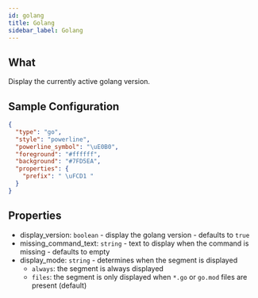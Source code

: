 ```yaml
---
id: golang
title: Golang
sidebar_label: Golang
---
```


## What

Display the currently active golang version.

## Sample Configuration

```json
{
  "type": "go",
  "style": "powerline",
  "powerline_symbol": "\uE0B0",
  "foreground": "#ffffff",
  "background": "#7FD5EA",
  "properties": {
    "prefix": " \uFCD1 "
  }
}
```

## Properties

- display_version: `boolean` - display the golang version - defaults to `true`
- missing_command_text: `string` - text to display when the command is missing - defaults to empty
- display_mode: `string` - determines when the segment is displayed
  - `always`: the segment is always displayed
  - `files`: the segment is only displayed when `*.go` or `go.mod` files are present (default)
